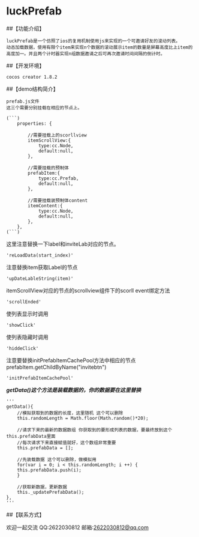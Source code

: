 # luckPrefab

##【功能介绍】

    luckPrefab是一个仿照了ios的复用机制使用js来实现的一个可邀请好友的滚动列表。
    动态加载数据，使用有限个item来实现n个数据的滚动展示item的数量是屏幕高度比上item的高度加一。并且两个计时器实现n组数据邀请之后可再次邀请时间间隔的倒计时。
    
##【开发环境】

    cocos creator 1.8.2
    
##【demo结构简介】

    prefab.js文件
    这三个需要分别挂载在相应的节点上。

    (```)
        properties: {
    
            //需要挂载上的scorllview
            itemScrollView:{
                type:cc.Node,
                default:null,
            },
            
            //需要挂载的预制体
            prefabItem:{
                type:cc.Prefab,
                default:null,
            },
            
            //需要挂载装预制体content
            itemContent:{
                type:cc.Node,
                default:null,
            },
        },
    (```)
    

这里注意替换一下label和inviteLab对应的节点。

    'reLoadData(start_index)'

注意替换item获取Label的节点

    'upDateLableString(item)'
    
itemScrollView对应的节点的scrollview组件下的scorll event绑定方法

    'scrollEnded'

使列表显示时调用

    'showClick'
    
使列表隐藏时调用

    'hiddeClick'
    
注意要替换initPrefabItemCachePool方法中相应的节点prefabItem.getChildByName("invitebtn")

    'initPrefabItemCachePool'
    
***getData()这个方法是装载数据的，你的数据要在这里替换***

    '''
    getData(){
        //模拟获取到的数据的长度，这里随机 这个可以删除
        this.randomLength = Math.floor(Math.random()*20);
        
        //请求下来的最新的数据数组 你获取到的要形成列表的数据，要最终放到这个this.prefabData里面
        //每次请求下来直接赋值就好，这个数组非常重要
        this.prefabData = [];
        
        //先装载数据 这个可以删除，做模拟用
        for(var i = 0; i < this.randomLength; i ++) {
        this.prefabData.push(i);
        }
        
        //获取新数据，更新数据
        this._updatePrefabData();
    },
    '''
##【联系方式】

欢迎一起交流
QQ:2622030812
邮箱:2622030812@qq.com

    

    
    
    
    
    
    

